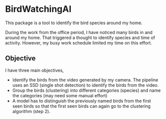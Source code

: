 # BirdWatchingAI

This package is a tool to identify the bird species around my home. 

During the work from the office period, I have noticed many birds in and around my home. That triggered a thought to identify species and time of activity. However, my busy work schedule limited my time on this effort. 

## Objective
I have three main objectives,
- Identify the birds from the video generated by my camera. The pipeline uses an SSD (single shot detection) to identify the birds from the video.
- Group the birds (clustering) into different categories  (species) and name the categories (may need some manual effort)
- A model has to distinguish the previously named birds from the first seen birds so that the first seen birds can again go to the clustering algorithm (step 2).
